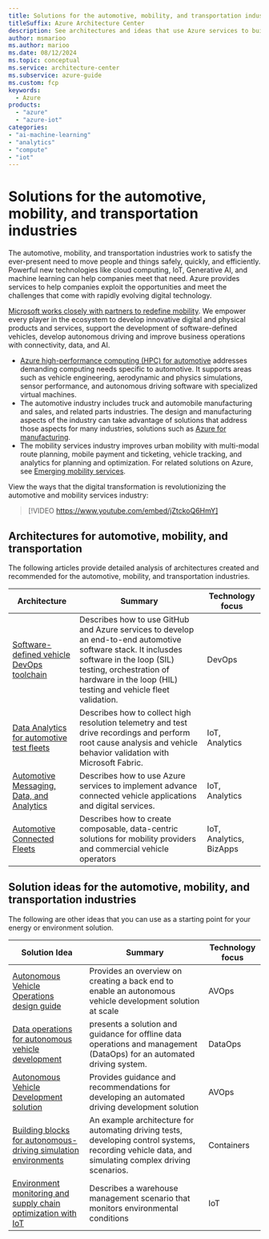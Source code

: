 ```yaml
---
title: Solutions for the automotive, mobility, and transportation industries
titleSuffix: Azure Architecture Center
description: See architectures and ideas that use Azure services to build efficient, scalable, and reliable solutions in the automotive, mobility, and transportation industries.
author: msmarioo
ms.author: marioo
ms.date: 08/12/2024
ms.topic: conceptual
ms.service: architecture-center
ms.subservice: azure-guide
ms.custom: fcp 
keywords:
  - Azure
products:
  - "azure"
  - "azure-iot"
categories:
- "ai-machine-learning"
- "analytics"
- "compute"
- "iot"
---
```


# Solutions for the automotive, mobility, and transportation industries

The automotive, mobility, and transportation industries work to satisfy the ever-present need to move people and things safely, quickly, and efficiently. Powerful new technologies like cloud computing, IoT, Generative AI, and machine learning can help companies meet that need. Azure provides services to help companies exploit the opportunities and meet the challenges that come with rapidly evolving digital technology.

[Microsoft works closely with partners to redefine mobility](/industry/mobility/overview). We empower every player in the ecosystem to develop innovative digital and physical products and services, support the development of software-defined vehicles, develop autonomous driving and improve business operations with connectivity, data, and AI.

* [Azure high-performance computing (HPC) for automotive](https://azure.microsoft.com/solutions/high-performance-computing/automotive) addresses demanding computing needs specific to automotive. It supports areas such as vehicle engineering, aerodynamic and physics simulations, sensor performance, and autonomous driving software with specialized virtual machines.
* The automotive industry includes truck and automobile manufacturing and sales, and related parts industries. The design and manufacturing aspects of the industry can take advantage of solutions that address those aspects for many industries, solutions such as [Azure for manufacturing](https://azure.microsoft.com/industries/discrete-manufacturing).
* The mobility services industry improves urban mobility with multi-modal route planning, mobile payment and ticketing, vehicle tracking, and analytics for planning and optimization. For related solutions on Azure, see [Emerging mobility services](https://www.microsoft.com/industry/automotive/emerging-mobility-services).

View the ways that the digital transformation is revolutionizing the automotive and mobility services industry:

> [!VIDEO https://www.youtube.com/embed/jZtckoQ6HmY]

## Architectures for automotive, mobility, and transportation

The following articles provide detailed analysis of architectures created and recommended for the automotive, mobility, and transportation industries.

| Architecture | Summary | Technology focus |
| ------- | ------- | ------- |
| [Software-defined vehicle DevOps toolchain](automotive/software-defined-vehicle-reference-architecture.yml) | Describes how to use GitHub and Azure services to develop an end-to-end automotive software stack. It inclusdes software in the loop (SIL) testing,  orchestration of hardware in the loop (HIL) testing and vehicle fleet validation. | DevOps |
| [Data Analytics for automotive test fleets](automotive/automotive-telemetry-analytics.yml) | Describes how to collect high resolution telemetry and test drive recordings and perform root cause analysis and vehicle behavior validation with Microsoft Fabric. | IoT, Analytics |
| [Automotive Messaging, Data, and Analytics](/azure/event-grid/mqtt-automotive-connectivity-and-data-solution) | Describes how to use Azure services to implement advance connected vehicle applications and digital services. | IoT, Analytics |
| [Automotive Connected Fleets](automotive/automotive-connected-fleets.yml) | Describes how to create composable, data-centric solutions for mobility providers and commercial vehicle operators  | IoT, Analytics, BizApps |

## Solution ideas for the automotive, mobility, and transportation industries

The following are other ideas that you can use as a starting point for your energy or environment solution.

| Solution Idea | Summary | Technology focus |
| ------- | ------- | ------- |
| [Autonomous Vehicle Operations design guide](../guide/machine-learning/avops-design-guide.md) | Provides an overview on creating a back end to enable an autonomous vehicle development solution at scale | AVOps |
| [Data operations for autonomous vehicle development](../example-scenario/automotive/autonomous-vehicle-operations-dataops.yml) | presents a solution and guidance for offline data operations and management (DataOps) for an automated driving system. | DataOps|
|[Autonomous Vehicle Development solution](../solution-ideas/articles/avops-architecture.yml) | Provides guidance and recommendations for developing an automated driving development solution | AVOps |
|[Building blocks for autonomous-driving simulation environments](automotive/building-blocks-autonomous-driving-simulation-environments.yml)|An example architecture for automating driving tests, developing control systems, recording vehicle data, and simulating complex driving scenarios.|Containers|
| [Environment monitoring and supply chain optimization with IoT](../solution-ideas/articles/environment-monitoring-and-supply-chain-optimization.yml)| Describes a warehouse management scenario that monitors environmental conditions | IoT |
